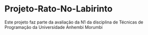 # Projeto-Rato-No-Labirinto
 Este projeto faz parte da avaliação da N1 da disciplina de Técnicas de Programação da Universidade Anhembi Morumbi
